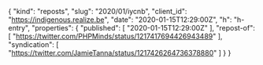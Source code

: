 {
  "kind": "reposts",
  "slug": "2020/01/iycnb",
  "client_id": "https://indigenous.realize.be",
  "date": "2020-01-15T12:29:00Z",
  "h": "h-entry",
  "properties": {
    "published": [
      "2020-01-15T12:29:00Z"
    ],
    "repost-of": [
      "https://twitter.com/PHPMinds/status/1217417694426943489"
    ],
    "syndication": [
      "https://twitter.com/JamieTanna/status/1217426264736378880"
    ]
  }
}
